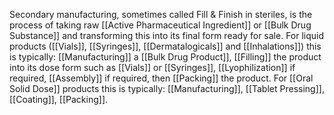 Secondary manufacturing, sometimes called Fill & Finish in steriles, is the process of taking raw [[Active Pharmaceutical Ingredient]] or [[Bulk Drug Substance]] and transforming this into its final form ready for sale. 
For liquid products ([[Vials]], [[Syringes]], [[Dermatalogicals]] and [[Inhalations]]) this is typically: [[Manufacturing]] a [[Bulk Drug Product]],  [[Filling]] the product into its dose form such as [[Vials]] or [[Syringes]], [[Lyophilization]] if required, [[Assembly]] if required, then [[Packing]] the product. 
For [[Oral Solid Dose]] products this is typically: [[Manufacturing]], [[Tablet Pressing]], [[Coating]], [[Packing]].